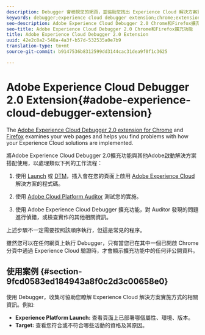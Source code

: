 ```yaml
---
description: Debugger 會檢視您的網頁，並協助您找出 Experience Cloud 解決方案實施方式的相關問題
keywords: debugger;experience cloud debugger extension;chrome;extension
seo-description: Adobe Experience Cloud Debugger 2.0 Chrome和Firefox擴充功能的技術檔案——檢查您的網頁並瞭解Experience cloud解決方案實作的問題
seo-title: Adobe Experience Cloud Debugger 2.0 Chrome和Firefox擴充功能
title: Adobe Experience Cloud Debugger 2.0 Extension
uuid: 42e2c8a2-548a-4a3f-b57d-532535a0e7b9
translation-type: tm+mt
source-git-commit: b9147536b8312599dd3144cac31dea9f0f1c3625

---
```



# Adobe Experience Cloud Debugger 2.0 Extension{#adobe-experience-cloud-debugger-extension}

The [Adobe Experience Cloud Debugger 2.0 extension for Chrome](https://chrome.google.com/webstore/detail/adobe-experience-cloud-de/ocdmogmohccmeicdhlhhgepeaijenapj) and [Firefox](https://addons.mozilla.org/en-US/firefox/addon/adobe-experience-platform-dbg/) examines your web pages and helps you find problems with how your Experience Cloud solutions are implemented.

將Adobe Experience Cloud Debugger 2.0擴充功能與其他Adobe啟動解決方案搭配使用，以處理類似下列的工作流程：

1. 使用 [Launch](https://docs.adobe.com/content/help/en/launch/using/overview.html) 或 [DTM](https://docs.adobe.com/content/help/en/dtm/using/dtm-home.html)，插入會在您的頁面上啟用 [Adobe Experience Cloud](https://docs.adobe.com/content/help/en/core-services/interface/experience-cloud.html) 解決方案的程式碼。

1. 使用 [Adobe Cloud Platform Auditor](https://experiencecloud.adobe.com/resources/help/en_US/auditor/) 測試您的實施。
1. 使用 Adobe Experience Cloud Debugger 擴充功能，對 Auditor 發現的問題進行偵錯，或檢查實作的其他相關資訊。

上述步驟不一定需要按照該順序執行，但這是常見的程序。

雖然您可以在任何網頁上執行 Debugger，只有當您已在其中一個已開啟 Chrome 分頁中通過 Experience Cloud 驗證時，才會顯示擴充功能中的任何非公開資料。

## 使用案例 {#section-9fcd0583ed184943a8f0c2d3c00658e0}

使用 Debugger，收集可協助您瞭解 Experience Cloud 解決方案實施方式的相關資訊。例如:

* **Experience Platform Launch:** 查看頁面上已部署哪個屬性、環境、版本。
* **Target:** 查看您符合或不符合哪些活動的資格及其原因。
